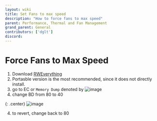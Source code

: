 ```yaml
---
layout: wiki
title: Set Fans to max speed
description: "How to force fans to max speed"
parent: Performance, Thermal and Fan Management
grand_parent: General
contributors: ['dglt'] 
discord: 
---
```


# Force Fans to Max Speed

1. Download [RWEverything](http://rweverything.com/download/)
2. Portasble version is the most recommended, since it does not directly install. 
3. go to EC or ``Memory Dump`` denoted by  ![image](https://cdn.discordapp.com/attachments/713356473123602484/1009563497719419020/unknown.png)
4. change BD from 80 to 40 

{: .center}
![image](https://cdn.discordapp.com/attachments/713356473123602484/1009563479214149822/unknown.png)

4. to revert, change back to 80
